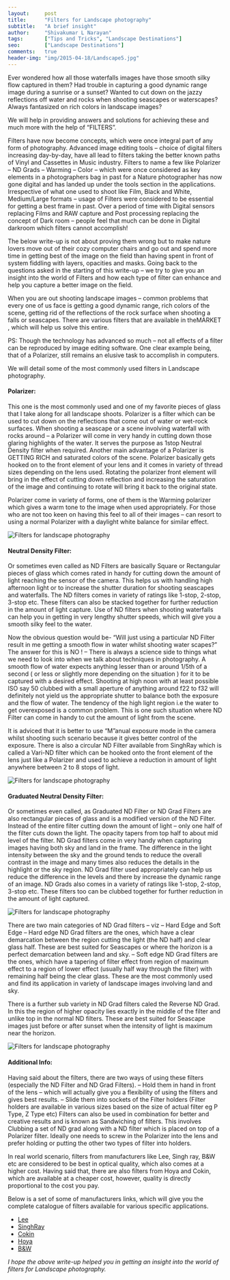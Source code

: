 ```yaml
---
layout:     post
title:      "Filters for Landscape photography"
subtitle:   "A brief insight"
author:     "Shivakumar L Narayan"
tags:       ["Tips and Tricks", "Landscape Destinations"]
seo:		["Landscape Destinations"]
comments:   true
header-img: "img/2015-04-18/Landscape5.jpg"
---
```


<p>Ever wondered how all those waterfalls images have those smooth silky flow captured in them? Had trouble in capturing a good dynamic range image during a sunrise or a sunset? Wanted to cut down on the jazzy reflections off water and rocks when shooting seascapes or waterscapes? Always fantasized on rich colors in landscape images?</p>

<p>We will help in providing answers and solutions for achieving these and much more with the help of “FILTERS”.</p>

<p>Filters have now become concepts, which were once integral part of any form of photography. Advanced image editing tools – choice of digital filters increasing day-by-day, have all lead to filters taking the better known paths of Vinyl and Cassettes in Music industry. Filters to name a few like Polarizer – ND Grads – Warming – Color – which were once considered as key elements in a photographers bag in past for a Nature photographer has now gone digital and has landed up under the tools section in the applications. Irrespective of what one used to shoot like Film, Black and White, Medium/Large formats – usage of Filters were considered to be essential for getting a best frame in past. Over a period of time with Digital sensors replacing Films and RAW capture and Post processing replacing the concept of Dark room – people feel that much can be done in Digital darkroom which filters cannot accomplish!</p>

<p>The below write-up is not about proving them wrong but to make nature lovers move out of their cozy computer chairs and go out and spend more time in getting best of the image on the field than having spent in front of system fiddling with layers, opacities and masks. Going back to the questions asked in the starting of this write-up – we try to give you an insight into the world of Filters and how each type of filter can enhance and help you capture a better image on the field.</p>

<p>When you are out shooting landscape images – common problems that every one of us face is getting a good dynamic range, rich colors of the scene, getting rid of the reflections of the rock surface when shooting a falls or seascapes. There are various filters that are available in theMARKET , which will help us solve this entire.</p>

<p>PS: Though the technology has advanced so much – not all effects of a filter can be reproduced by image editing software. One clear example being, that of a Polarizer, still remains an elusive task to accomplish in computers.</p>

<p>We will detail some of the most commonly used filters in Landscape photography.</p>

<h4>Polarizer:</h4>

<p>This one is the most commonly used and one of my favorite pieces of glass that I take along for all landscape shoots. Polarizer is a filter which can be used to cut down on the reflections that come out of water or wet-rock surfaces. When shooting a seascape or a scene involving waterfall with rocks around – a Polarizer will come in very handy in cutting down those glaring highlights of the water. It serves the purpose as 1stop Neutral Density filter when required. Another main advantage of a Polarizer is GETTING RICH  and saturated colors of the scene. Polarizer basically gets hooked on to the front element of your lens and it comes in variety of thread sizes depending on the lens used. Rotating the polarizer front element will bring in the effect of cutting down reflection and increasing the saturation of the image and continuing to rotate will bring it back to the original state.</p>

<p>Polarizer come in variety of forms, one of them is the Warming polarizer which gives a warm tone to the image when used appropriately. For those who are not too keen on having this feel to all of their images – can resort to using a normal Polarizer with a daylight white balance for similar effect.</p>

<img src="{{ site.baseurl}}/img/2015-06-24/Landscape1.jpg" alt="Filters for landscape photography">


<h4>Neutral Density Filter:</h4>

<p>Or sometimes even called as ND Filters are basically Square or Rectangular pieces of glass which comes rated in handy for cutting down the amount of light reaching the sensor of the camera. This helps us with handling high afternoon light or to increase the shutter duration for shooting seascapes and waterfalls. The ND filters comes in variety of ratings like 1-stop, 2-stop, 3-stop etc. These filters can also be stacked together for further reduction in the amount of light capture. Use of ND filters when shooting waterfalls can help you in getting in very lengthy shutter speeds, which will give you a smooth silky feel to the water.</p>

<p>Now the obvious question would be- “Will just using a particular ND Filter result in me getting a smooth flow in water whilst shooting water scapes?”
The answer for this is NO ! – There is always a science side to things what we need to look into when we talk about techniques in photography. A smooth flow of water expects anything lesser than or around 1/5th of a second ( or less or slightly more depending on the situation ) for it to be captured with a desired effect. Shooting at high noon with at least possible ISO say 50 clubbed with a small aperture of anything around f22 to f32 will definitely not yield us the appropriate shutter to balance both the exposure and the flow of water. The tendency of the high light region i.e the water to get overexposed is a common problem. This is one such situation where ND Filter can come in handy to cut the amount of light from the scene.</p>

<p>It is adviced that it is better to use “M”anual exposure mode in the camera whilst shooting such scenario because it gives better control of the exposure.
There is also a circular ND Filter available from SinghRay which is called a Vari-ND filter which can be hooked onto the front element of the lens just like a Polarizer and used to achieve a reduction in amount of light anywhere between 2 to 8 stops of light.</p>

<img src="{{ site.baseurl}}/img/2015-06-24/Landscape2.jpg" alt="Filters for landscape photography">

<h4>Graduated Neutral Density Filter:</h4>

<p>Or sometimes even called, as Graduated ND Filter or ND Grad Filters are also rectangular pieces of glass and is a modified version of the ND Filter. Instead of the entire filter cutting down the amount of light – only one half of the filter cuts down the light. The opacity tapers from top half to about mid level of the filter. ND Grad filters come in very handy when capturing images having both sky and land in the frame. The difference in the light intensity between the sky and the ground tends to reduce the overall contrast in the image and many times also reduces the details in the highlight or the sky region. ND Grad filter used appropriately can help us reduce the difference in the levels and there by increase the dynamic range of an image. ND Grads also comes in a variety of ratings like 1-stop, 2-stop, 3-stop etc. These filters too can be clubbed together for further reduction in the amount of light captured.</p>

<img src="{{ site.baseurl}}/img/2015-06-24/Landscape3.jpg" alt="Filters for landscape photography">

<p>There are two main categories of ND Grad filters – viz – Hard Edge and Soft Edge
– Hard edge ND Grad filters are the ones, which have a clear demarcation between the region cutting the light (the ND half) and clear glass half. These are best suited for Seascapes or where the horizon is a perfect demarcation between land and sky.
– Soft edge ND Grad filters are the ones, which have a tapering of filter effect from region of maximum effect to a region of lower effect (usually half way through the filter) with remaining half being the clear glass. These are the most commonly used and find its application in variety of landscape images involving land and sky.</p>

<p>There is a further sub variety in ND Grad filters caled the Reverse ND Grad. In this the region of higher opacity lies exactly in the middle of the filter and unlike top in the normal ND filters. These are best suited for Seascape images just before or after sunset when the intensity of light is maximum near the horizon.</p>

<img src="{{ site.baseurl}}/img/2015-06-24/Landscape4.jpg" alt="Filters for landscape photography">

<h4>Additional Info:</h4>

<p>Having said about the filters, there are two ways of using these filters (especially the ND Filter and ND Grad Filters).
– Hold them in hand in front of the lens – which will actually give you a flexibility of using the filters and gives best results.
– Slide them into sockets of the Filter holders (Filter holders are available in various sizes based on the size of actual filter eg P Type, Z Type etc)
Filters can also be used in combination for better and creative results and is known as Sandwiching of filters. This involves Clubbing a set of ND grad along with a ND filter which is placed on top of a Polarizer filter. Ideally one needs to screw in the Polarizer into the lens and prefer holding or putting the other two types of filter into holders.</p>

<p>In real world scenario, filters from manufacturers like Lee, Singh ray, B&W etc are considered to be best in optical quality, which also comes at a higher cost. Having said that, there are also filters from Hoya and Cokin, which are available at a cheaper cost, however, quality is directly proportional to the cost you pay.</p>

<p>Below is a set of some of manufacturers links, which will give you the complete catalogue of filters available for various specific applications.</p>

<ul>
	<li><a href="http://www.leefilters.com">Lee</a></li>
	<li><a href="http://www.singh-ray.com">SinghRay</li>
	<li><a href="http://www.cokin.com">Cokin</a></li>
	<li><a href="http://www.hoyafilter.com">Hoya</a></li>
	<li><a href="http://www.schneideroptics.com/filters/bw.htm">B&W</a></li>
</ul>

<p><em>I hope the above write-up helped you in getting an insight into the world of filters for Landscape photography.</em></p>
